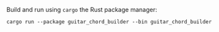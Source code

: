 Build and run using `cargo` the Rust package manager:
```shell
cargo run --package guitar_chord_builder --bin guitar_chord_builder
```
